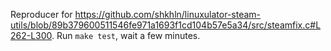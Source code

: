 Reproducer for https://github.com/shkhln/linuxulator-steam-utils/blob/89b379600511546fe971a1693f1cd104b57e5a34/src/steamfix.c#L262-L300. Run `make test`, wait a few minutes.

